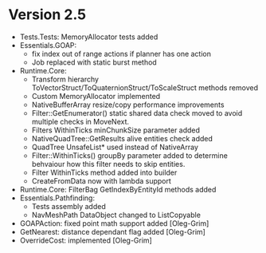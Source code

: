 # Version 2.5
* Tests.Tests: MemoryAllocator tests added
* Essentials.GOAP: 
  * fix index out of range actions if planner has one action
  * Job replaced with static burst method
* Runtime.Core: 
  * Transform hierarchy ToVectorStruct/ToQuaternionStruct/ToScaleStruct methods removed
  * Custom MemoryAllocator implemented
  * NativeBufferArray resize/copy performance improvements
  * Filter::GetEnumerator() static shared data check moved to avoid multiple checks in MoveNext.
  * Filters WithinTicks minChunkSize parameter added
  * NativeQuadTree::GetResults alive entities check added
  * QuadTree UnsafeList* used instead of NativeArray
  * Filter::WithinTicks() groupBy parameter added to determine behvaiour how this filter needs to skip entities.
  * Filter WithinTicks method added into builder
  * CreateFromData now with lambda support
* Runtime.Core: FilterBag GetIndexByEntityId methods added
* Essentials.Pathfinding: 
  * Tests assembly added
  * NavMeshPath DataObject changed to ListCopyable
* GOAPAction: fixed point math support added [Oleg-Grim]
* GetNearest: distance dependant flag added [Oleg-Grim]
* OverrideCost: implemented [Oleg-Grim]

